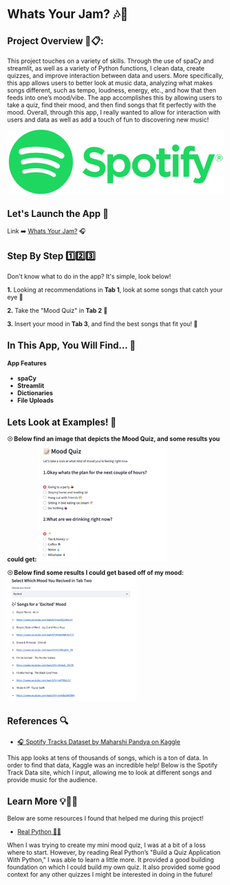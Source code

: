 # Whats Your Jam? 🎶🎤

## **Project Overview 📖📋:**
This project touches on a variety of skills. Through the use of spaCy and streamlit, as well as a variety of Python functions, I clean data, create quizzes, and improve interaction between data and users. More specifically, this app allows users to better look at music data, analyzing what makes songs different, such as tempo, loudness, energy, etc., and how that then feeds into one’s mood/vibe. The app accomplishes this by allowing users to take a quiz, find their mood, and then find songs that fit perfectly with the mood. Overall, through this app, I really wanted to allow for interaction with users and data as well as add a touch of fun to discovering new music! 

![image](https://github.com/AvaDunphy/Dunphy-Python-Portfolio/blob/main/assets/photo6_github.png)

## **Let's Launch the App 🚀**

Link ➡️ [Whats Your Jam?](https://avadunphy-dunphy-python-portfolio-streamlitappfinalapp-7iwior.streamlit.app/) 🎧

## **Step By Step 1️⃣2️⃣3️⃣**
Don't know what to do in the app? It's simple, look below!

**1.** Looking at recommendations in **Tab 1**, look at some songs that catch your eye 👀

**2.** Take the "Mood Quiz" in **Tab 2** 📄

**3.** Insert your mood in **Tab 3**, and find the best songs that fit you! 🎺

## **In This App, You Will Find... 🧭**
#### App Features 
* **spaCy** 
* **Streamlit** 
* **Dictionaries** 
* **File Uploads**

## **Lets Look at Examples! 🫣**
**☉ Below find an image that depicts the Mood Quiz, and some results you could get:**
<img src="https://github.com/AvaDunphy/Dunphy-Python-Portfolio/blob/main/assets/Result_of_Mood2.png" alt="Mood Quiz" width="300">


**☉ Below find some results I could get based off of my mood:**
<img src="https://github.com/AvaDunphy/Dunphy-Python-Portfolio/blob/main/assets/result_of_mood.png" alt="Mood Results" width="300">


## **References 🔍**
- [🎧 Spotify Tracks Dataset by Maharshi Pandya on Kaggle](https://www.kaggle.com/datasets/maharshipandya/-spotify-tracks-dataset)

This app looks at tens of thousands of songs, which is a ton of data. In order to find that data, Kaggle was an incredible help! Below is the Spotify Track Data site, which I input, allowing me to look at different songs and provide music for the audience.


## **Learn More 💡👩‍🎓**
Below are some resources I found that helped me during this project!

- [Real Python 👩‍💻](https://realpython.com/python-quiz-application/)

When I was trying to create my mini mood quiz, I was at a bit of a loss where to start. However, by reading Real Python’s "Build a Quiz Application With Python," I was able to learn a little more. It provided a good building foundation on which I could build my own quiz. It also provided some good context for any other quizzes I might be interested in doing in the future!
